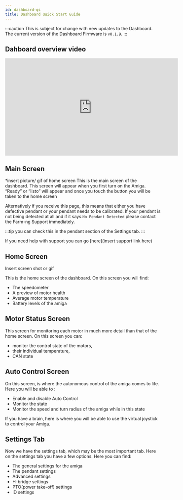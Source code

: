 ```yaml
---
id: dashboard-qs
title: Dashboard Quick Start Guide
---
```

:::caution
This is subject for change with new updates to the Dashboard. The current version of the Dashboard Firmware is `v0.1.9`.
:::

## Dahboard overview video
<iframe width="560" height="315" src="https://www.youtube.com/embed/PKOhI4hbGUs" title="YouTube video player" frameborder="0" allow="accelerometer; autoplay; clipboard-write; encrypted-media; gyroscope; picture-in-picture; web-share" allowfullscreen></iframe>


## Main Screen
*insert picture/ gif of home screen
This is the main screen of the dashboard. This screen will appear when you first turn on the Amiga. “Ready” or “listo” will appear and once you touch the button you will be taken to the home screen

Alternatively if you receive this page, this means that either you have defective pendant or your pendant needs to be calibrated.
If your pendant is not being detected at all and if it says `No Pendant Detected` please contact the Farm-ng Support immediately.

:::tip
you can check this in the pendant section of the Settings tab.
:::

If you need help with support you can go [here](insert support link here)

## Home Screen
Insert screen shot or gif

This is the home screen of the dashboard. On this screen you will find:
- The speedometer
- A preview of motor health
- Average motor temperature
- Battery levels of the amiga

## Motor Status Screen
This screen for monitoring each motor in much more detail than that of the home screen. On this screen you can:
- monitor the control state of the motors,
- their individual temperature,
- CAN state

## Auto Control Screen
On this screen, is where the autonomous control of the amiga comes to life. Here you will be able to :
- Enable and disable Auto Control
- Monitor the state
- Monitor the speed and turn radius of the amiga while in this state

If you have a brain, here is where you will be able to use the virtual joystick to control your Amiga.

## Settings Tab

Now we have the settings tab, which may be the most important tab. Here on the settings tab you have a few options. Here you can find:
- The general settings for the amiga
- The pendant settings
- Advanced settings
- H-bridge settings
- PTO(power take-off) settings
- ID settings
